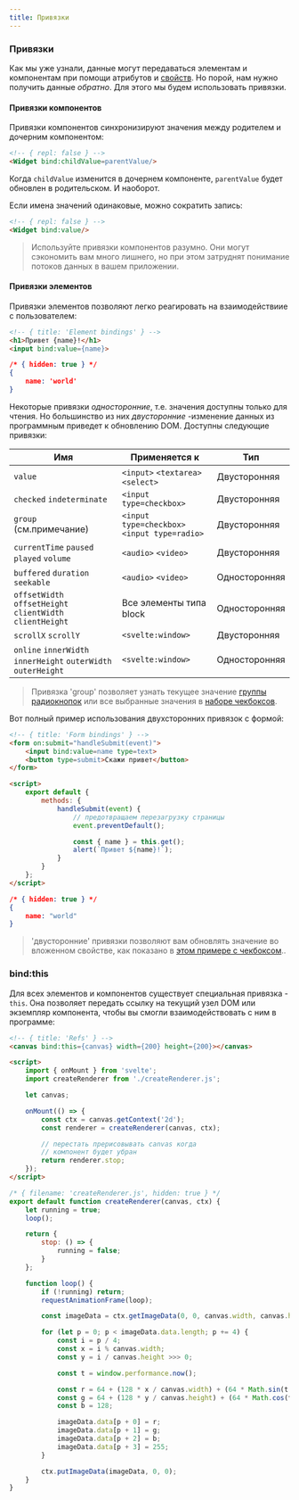 ```yaml
---
title: Привязки
---
```



### Привязки

Как мы уже узнали, данные могут передаваться элементам и компонентам при помощи атрибутов и [свойств](guide#props). Но порой, нам нужно получить данные *обратно*. Для этого мы будем использовать привязки.


#### Привязки компонентов

Привязки компонентов синхронизируют значения между родителем и дочерним компонентом:

```html
<!-- { repl: false } -->
<Widget bind:childValue=parentValue/>
```

Когда `childValue` изменится в дочернем компоненте, `parentValue` будет обновлен в родительском. И наоборот.

Если имена значений одинаковые, можно сократить запись:

```html
<!-- { repl: false } -->
<Widget bind:value/>
```

> Используйте привязки компонентов разумно. Они могут сэкономить вам много лишнего, но при этом затруднят понимание потоков данных в вашем приложении.


#### Привязки элементов

Привязки элементов позволяют легко реагировать на взаимодействиие с пользователем:

```html
<!-- { title: 'Element bindings' } -->
<h1>Привет {name}!</h1>
<input bind:value={name}>
```

```json
/* { hidden: true } */
{
	name: 'world'
}
```

Некоторые привязки *односторонние*, т.е. значения доступны только для чтения. Но большинство из них *двусторонние* -изменение данных из программным приведет к обновлению DOM. Доступны следующие привязки:

| Имя                                                            | Применяется к                                   | Тип                 |
|-----------------------------------------------------------------|----------------------------------------------|----------------------|
| `value`                                                         | `<input>` `<textarea>` `<select>`            | <span>Двусторонняя</span> |
| `checked` `indeterminate`                                       | `<input type=checkbox>`                      | <span>Двусторонняя</span> |
| `group` (см.примечание)                                              | `<input type=checkbox>` `<input type=radio>` | <span>Двусторонняя</span> |
| `currentTime` `paused` `played` `volume`                        | `<audio>` `<video>`                          | <span>Двусторонняя</span> |
| `buffered` `duration` `seekable`                                | `<audio>` `<video>`                          | <span>Односторонняя</span> |
| `offsetWidth` `offsetHeight` `clientWidth` `clientHeight`       | Все элементы типа block                | <span>Односторонняя</span> |
| `scrollX` `scrollY`                                             | `<svelte:window>`                            | <span>Двусторонняя</span> |
| `online` `innerWidth` `innerHeight` `outerWidth` `outerHeight`  | `<svelte:window>`                            | <span>Односторонняя</span> |

> Привязка 'group' позволяет узнать текущее значение [группы радиокнопок](repl?demo=binding-input-radio) или все выбранные значения в [наборе чекбоксов](repl?demo=binding-input-checkbox-group).

Вот полный пример использования двухсторонних привязок с формой:

```html
<!-- { title: 'Form bindings' } -->
<form on:submit="handleSubmit(event)">
	<input bind:value=name type=text>
	<button type=submit>Скажи привет</button>
</form>

<script>
	export default {
		methods: {
			handleSubmit(event) {
				// предотвращаем перезагрузку страницы
				event.preventDefault();

				const { name } = this.get();
				alert(`Привет ${name}!`);
			}
		}
	};
</script>
```

```json
/* { hidden: true } */
{
	name: "world"
}
```

> 'двусторонние' привязки позволяют вам обновлять значение во вложенном свойстве, как показано в [этом примере с чекбоксом](repl?demo=binding-input-checkbox)..


### bind:this

Для всех элементов и компонентов существует специальная привязка - `this`. Она позволяет передать ссылку на текущий узел DOM или экземпляр компонента, чтобы вы смогли взаимодействовать с ним в программе:

```html
<!-- { title: 'Refs' } -->
<canvas bind:this={canvas} width={200} height={200}></canvas>

<script>
	import { onMount } from 'svelte';
	import createRenderer from './createRenderer.js';

	let canvas;

	onMount(() => {
		const ctx = canvas.getContext('2d');
		const renderer = createRenderer(canvas, ctx);

		// перестать прерисовывать canvas когда
		// компонент будет убран
		return renderer.stop;
	});
</script>
```

```js
/* { filename: 'createRenderer.js', hidden: true } */
export default function createRenderer(canvas, ctx) {
	let running = true;
	loop();

	return {
		stop: () => {
			running = false;
		}
	};

	function loop() {
		if (!running) return;
		requestAnimationFrame(loop);

		const imageData = ctx.getImageData(0, 0, canvas.width, canvas.height);

		for (let p = 0; p < imageData.data.length; p += 4) {
			const i = p / 4;
			const x = i % canvas.width;
			const y = i / canvas.height >>> 0;

			const t = window.performance.now();

			const r = 64 + (128 * x / canvas.width) + (64 * Math.sin(t / 1000));
			const g = 64 + (128 * y / canvas.height) + (64 * Math.cos(t / 1000));
			const b = 128;

			imageData.data[p + 0] = r;
			imageData.data[p + 1] = g;
			imageData.data[p + 2] = b;
			imageData.data[p + 3] = 255;
		}

		ctx.putImageData(imageData, 0, 0);
	}
}
```
